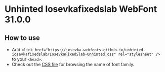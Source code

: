 # Unhinted Iosevkafixedslab WebFont 31.0.0

## How to use

- Add `<link href="https://iosevka-webfonts.github.io/unhinted-iosevkafixedslab/IosevkaFixedSlab-Unhinted.css" rel="stylesheet" />` to your `<head>`.
- Check out the [CSS file](./IosevkaFixedSlab-Unhinted.css) for browsing the name of font family.
